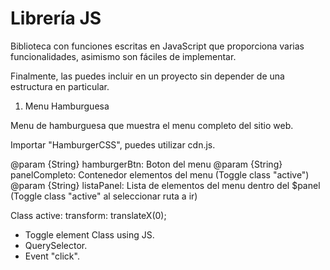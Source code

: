 # Librería JS

Biblioteca con funciones escritas en JavaScript que proporciona varias funcionalidades, asimismo son fáciles de implementar.

Finalmente, las puedes incluir en un proyecto sin depender de una estructura en particular.

1. Menu Hamburguesa 

Menu de hamburguesa que muestra el menu completo del sitio web.

Importar "HamburgerCSS", puedes utilizar cdn.js.

@param {String} hamburgerBtn: Boton del menu
@param {String} panelCompleto: Contenedor elementos del menu (Toggle class "active")
@param {String} listaPanel: Lista de elementos del menu dentro del $panel (Toggle class "active" al seleccionar ruta a ir)

Class active: transform: translateX(0);

- Toggle element Class using JS.
- QuerySelector.
- Event "click".


